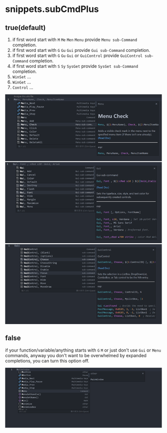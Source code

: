 # snippets.subCmdPlus

## true(default)

1. if first word start with `M` `Me` `Men` `Menu` provide `Menu sub-Command` completion.
2. if first word start with `G` `Gu` `Gui` provide `Gui sub-Command` completion.
3. if first word start with `G` `Gu` `Gui` or `GuiControl` provide `GuiControl sub-Command` completion.
4. if first word start with `S` `Sy` `SysGet` provide `SysGet sub-Command` completion.
5. `WinSet` ...
6. `WinGet` ...
7. `Control` ...

![exp menu command expand](../../image/snippets.expandSubCommand/true-menu.png)
![exp gui command expand](../../image/snippets.expandSubCommand/true-gui.png)
![exp guiControl command expand](../../image/snippets.expandSubCommand/true-guiControl.png)

## false

if your function/variable/anything starts with `G` `M` or just don't use `Gui` or `Menu` commands,
anyway you don't want to be overwhelmed by expanded completions, you can turn this option off.

![exp img](../../image/snippets.expandSubCommand/false.png)
